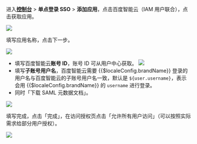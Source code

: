 <IntegrationDetailCard :title="`在 ${$localeConfig.brandName} 中创建应用`">

进入[**控制台**](https://console.authing.cn) > **单点登录 SSO** > **添加应用**，点击百度智能云（IAM 用户联合），点击获取应用。

![](~@imagesZhCn/integration/baidu-cloud-user-iam/1-1.png)

填写应用名称，点击下一步。

![](~@imagesZhCn/integration/baidu-cloud-user-iam/1-2.png)

- 填写百度智能云**账号 ID**，账号 ID 可从用户中心获取。
  ![](~@imagesZhCn/integration/baidu-cloud-user-iam/1-3.png)
- 填写**子账号用户名**，百度智能云需要 {{$localeConfig.brandName}} 登录的用户名与百度智能云的子账号用户名一致，默认是 `${user.username}`，表示会用 {{$localeConfig.brandName}} 的 `username` 进行登录。
- 同时「下载 SAML 元数据文档」。

![](~@imagesZhCn/integration/baidu-cloud-user-iam/1-4.png)

填写完成，点击「完成」，在访问授权页点击「允许所有用户访问」（可以按照实际需求给部分用户授权）。

![](~@imagesZhCn/integration/baidu-cloud-user-iam/1-5.png)

</IntegrationDetailCard>
